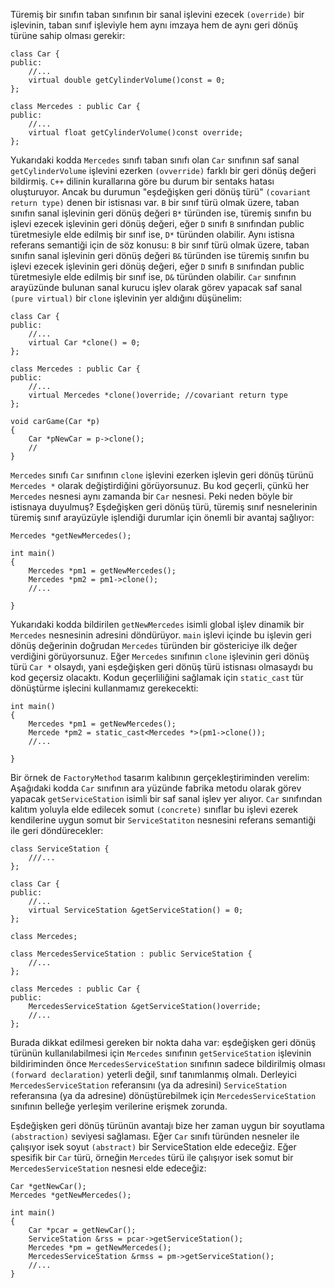 Türemiş bir sınıfın taban sınıfının bir sanal işlevini ezecek `(override)` bir işlevinin, taban sınıf işleviyle hem aynı imzaya hem de aynı geri dönüş türüne sahip olması gerekir:

```
class Car {
public:
	//...
	virtual double getCylinderVolume()const = 0;
};

class Mercedes : public Car {
public:
	//...
	virtual float getCylinderVolume()const override;
};
```

Yukarıdaki kodda `Mercedes` sınıfı taban sınıfı olan `Car` sınıfının saf sanal `getCylinderVolume` işlevini ezerken `(ovverride)` farklı bir geri dönüş değeri bildirmiş.
`C++` dilinin kurallarına göre bu durum bir sentaks hatası oluşturuyor. Ancak bu durumun "eşdeğişken geri dönüş türü" `(covariant return type)` denen bir istisnası var.
`B` bir sınıf türü olmak üzere, taban sınıfın sanal işlevinin geri dönüş değeri `B*` türünden ise, türemiş sınıfın bu işlevi ezecek işlevinin geri dönüş değeri, eğer `D` sınıfı `B` sınıfından public türetmesiyle elde edilmiş bir sınıf ise, `D*` türünden olabilir.
Aynı istisna referans semantiği için de söz konusu:
`B` bir sınıf türü olmak üzere, taban sınıfın sanal işlevinin geri dönüş değeri `B&` türünden ise türemiş sınıfın bu işlevi ezecek işlevinin geri dönüş değeri, eğer `D` sınıfı `B` sınıfından public türetmesiyle elde edilmiş bir sınıf ise, `D&` türünden olabilir.
`Car` sınıfının arayüzünde bulunan sanal kurucu işlev olarak görev yapacak saf sanal `(pure virtual)` bir `clone` işlevinin yer aldığını düşünelim:

```
class Car {
public:
	//...
	virtual Car *clone() = 0;
};

class Mercedes : public Car {
public:
	//...
	virtual Mercedes *clone()override; //covariant return type
};

void carGame(Car *p)
{
	Car *pNewCar = p->clone();
	//
}
```

`Mercedes` sınıfı `Car` sınıfının `clone` işlevini ezerken işlevin geri dönüş türünü `Mercedes *` olarak değiştirdiğini görüyorsunuz. 
Bu kod geçerli, çünkü her `Mercedes` nesnesi aynı zamanda bir `Car` nesnesi. 
Peki neden böyle bir istisnaya duyulmuş? 
Eşdeğişken geri dönüş türü, türemiş sınıf nesnelerinin türemiş sınıf arayüzüyle işlendiği durumlar için önemli bir avantaj sağlıyor:

```
Mercedes *getNewMercedes();

int main()
{
	Mercedes *pm1 = getNewMercedes();
	Mercedes *pm2 = pm1->clone();
	//...

}
```
Yukarıdaki kodda bildirilen `getNewMercedes` isimli global işlev dinamik bir `Mercedes` nesnesinin adresini döndürüyor. 
`main` işlevi içinde bu işlevin geri dönüş değerinin doğrudan `Mercedes` türünden bir göstericiye ilk değer verdiğini görüyorsunuz. 
Eğer `Mercedes` sınıfının `clone` işlevinin geri dönüş türü `Car *` olsaydı, yani eşdeğişken geri dönüş türü istisnası olmasaydı bu kod geçersiz olacaktı. 
Kodun geçerliliğini sağlamak için `static_cast` tür dönüştürme işlecini kullanmamız gerekecekti:

```
int main()
{
	Mercedes *pm1 = getNewMercedes();
	Mercede *pm2 = static_cast<Mercedes *>(pm1->clone());
	//...

}
```
Bir örnek de `FactoryMethod` tasarım kalıbının gerçekleştiriminden verelim: 
Aşağıdaki kodda `Car` sınıfının ara yüzünde fabrika metodu olarak görev yapacak `getServiceStation` isimli bir saf sanal işlev yer alıyor. 
`Car` sınıfından kalıtım yoluyla elde edilecek somut `(concrete)` sınıflar bu işlevi ezerek kendilerine uygun somut bir `ServiceStatiton` nesnesini referans semantiği ile geri döndürecekler:

```
class ServiceStation {
	///...
};

class Car {
public:
	//...
	virtual ServiceStation &getServiceStation() = 0;
};

class Mercedes;

class MercedesServiceStation : public ServiceStation {
	//...
};

class Mercedes : public Car {
public:
	MercedesServiceStation &getServiceStation()override;
	//...
};
```

Burada dikkat edilmesi gereken bir nokta daha var: 
eşdeğişken geri dönüş türünün kullanılabilmesi için `Mercedes` sınıfının `getServiceStation` işlevinin bildiriminden önce `MercedesServiceStation` sınıfının sadece bildirilmiş olması `(forward declaration)` yeterli değil, sınıf tanımlanmış olmalı. 
Derleyici `MercedesServiceStation` referansını (ya da adresini) `ServiceStation` referansına (ya da adresine) dönüştürebilmek için `MercedesServiceStation` sınıfının belleğe yerleşim verilerine erişmek zorunda.

Eşdeğişken geri dönüş türünün avantajı bize her zaman uygun bir soyutlama `(abstraction)` seviyesi sağlaması. 
Eğer `Car` sınıfı türünden nesneler ile çalışıyor isek soyut `(abstract)` bir ServiceStation elde edeceğiz. 
Eğer spesifik bir `Car` türü, örneğin `Mercedes` türü ile çalışıyor isek somut bir `MercedesServiceStation` nesnesi elde edeceğiz:

```
Car *getNewCar();
Mercedes *getNewMercedes();

int main()
{
	Car *pcar = getNewCar();
	ServiceStation &rss = pcar->getServiceStation();
	Mercedes *pm = getNewMercedes();
	MercedesServiceStation &rmss = pm->getServiceStation();
	//...
}
```
